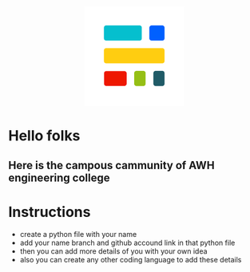 <div align="center">
    <img src="./logo/Tinkerhub.png" alt="logo">
</div>

# Hello folks
## Here is the campous cammunity of AWH engineering college
# Instructions

- create a python file with your name
- add your name branch and github accound link in that python file
- then you can add more details of you with your own idea
- also you can create any other coding language to add these details

